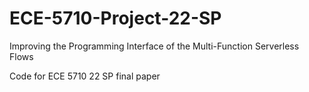 # ECE-5710-Project-22-SP
Improving the Programming Interface of the Multi-Function Serverless Flows

Code for ECE 5710 22 SP final paper
